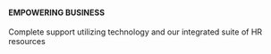#### EMPOWERING BUSINESS

Complete support utilizing technology and our integrated suite of HR resources
